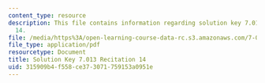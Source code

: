 ```yaml
---
content_type: resource
description: This file contains information regarding solution key 7.013 recitation
  14.
file: /media/https%3A/open-learning-course-data-rc.s3.amazonaws.com/7-013-introductory-biology-spring-2013/315909b4f558ce373071759153a0951e_MIT7_013S12_RecitatSol_14.pdf
file_type: application/pdf
resourcetype: Document
title: Solution Key 7.013 Recitation 14
uid: 315909b4-f558-ce37-3071-759153a0951e
---
```

